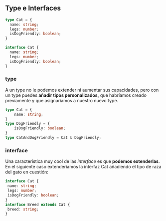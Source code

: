 ## Type e Interfaces
```typescript
type Cat = {  
  name: string;  
  legs: number;  
  isDogFriendly: boolean;  
}

interface Cat {  
  name: string;  
  legs: number;  
  isDogFriendly: boolean;  
}
```
### type
A un type no le podemos extender ni aumentar sus capacidades, pero con un type puedes **añadir tipos personalizados,** que habríamos creado previamente y que asignaríamos a nuestro nuevo type.
```typescript
type Cat = {  
    name: string;  
}
type DogFriendly = {  
    isDogFriendly: boolean;  
}
type CatAndDogFriendly = Cat & DogFriendly;
```
### interface
Una característica muy cool de las _interface_ es que **podemos extenderlas**. En el siguiente caso extenderíamos la interfaz Cat añadiendo el tipo de raza del gato en cuestión:
```typescript
interface Cat {  
 name: string;  
 legs: number;  
 isDogFriendly: boolean;  
}
interface Breed extends Cat {  
 breed: string;  
}
```
